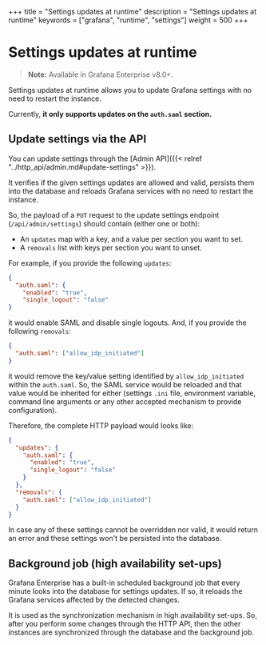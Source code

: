 +++
title = "Settings updates at runtime"
description = "Settings updates at runtime"
keywords = ["grafana", "runtime", "settings"]
weight = 500
+++

# Settings updates at runtime

> **Note:** Available in Grafana Enterprise v8.0+.

Settings updates at runtime allows you to update Grafana settings with no need to restart the instance.

Currently, **it only supports updates on the `auth.saml` section.** 

## Update settings via the API

You can update settings through the [Admin API]({{< relref "../http_api/admin.md#update-settings" >}}).

It verifies if the given settings updates are allowed and valid, persists them into the database and reloads
Grafana services with no need to restart the instance.

So, the payload of a `PUT` request to the update settings endpoint (`/api/admin/settings`) 
should contain (either one or both):
- An `updates` map with a key, and a value per section you want to set.
- A `removals` list with keys per section you want to unset.

For example, if you provide the following `updates`:

```json
{
  "auth.saml": {
    "enabled": "true",
    "single_logout": "false"
}
```
it would enable SAML and disable single logouts. And, if you provide the following `removals`:
```json
{
  "auth.saml": ["allow_idp_initiated"]
}
```

it would remove the key/value setting identified by `allow_idp_initiated` within the `auth.saml`.
So, the SAML service would be reloaded and that value would be inherited for either (settings `.ini` file,
environment variable, command line arguments or any other accepted mechanism to provide configuration).

Therefore, the complete HTTP payload would looks like:

```json
{
  "updates": {
    "auth.saml": {
      "enabled": "true",
      "single_logout": "false"
    }
  },
  "removals": {
    "auth.saml": ["allow_idp_initiated"]
  }
}
```

In case any of these settings cannot be overridden nor valid, it would return an error and these settings
won't be persisted into the database.

## Background job (high availability set-ups)

Grafana Enterprise has a built-in scheduled background job that every minute looks into the database for
settings updates. If so, it reloads the Grafana services affected by the detected changes. 

It is used as the synchronization mechanism in high availability set-ups. So, after you perform some changes through the
HTTP API, then the other instances are synchronized through the database and the background job.
